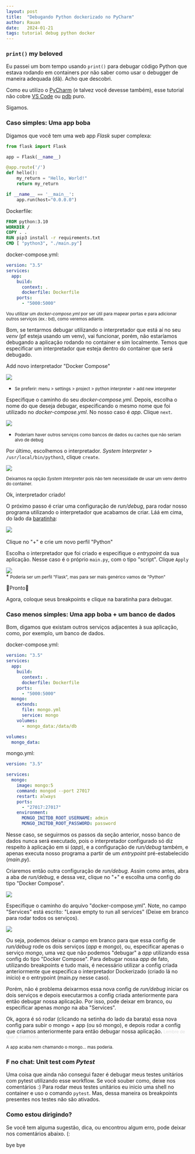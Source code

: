 ```yaml
---
layout: post
title:  "Debugando Python dockerizado no PyCharm"
author: Rauan
date:   2024-01-21
tags: tutorial debug python docker
---
```


### `print()` my beloved

Eu passei um bom tempo usando `print()` para debugar código Python que estava rodando em containers por não saber
como usar o debugger de maneira adequada (dã). Acho que descobri.

Como eu utilizo o <a href="https://www.jetbrains.com/pycharm/" target="_blank">PyCharm</a> (e talvez você devesse também),
esse tutorial não cobre <a href="https://code.visualstudio.com/" target="_blank">VS Code</a> ou
<a href="https://docs.python.org/3/library/pdb.html" target="_blank">pdb</a> puro.

Sigamos.

### Caso simples: Uma app boba

Digamos que você tem uma web app _Flask_ super complexa:

```python
from flask import Flask

app = Flask(__name__)

@app.route('/')
def hello():
    my_return = "Hello, World!"
    return my_return

if __name__ == '__main__':
    app.run(host="0.0.0.0")
```

Dockerfile:

```dockerfile
FROM python:3.10
WORKDIR /
COPY . .
RUN pip3 install -r requirements.txt
CMD [ "python3", "./main.py"]
```
docker-compose.yml:
```yaml
version: "3.5"
services:
  app:
    build:
      context: .
      dockerfile: Dockerfile
    ports:
      - "5000:5000"
```

<small>Vou utilizar um _docker-compose.yml_ por ser útil para mapear portas e para adicionar outros serviços (ex.: bd),
como veremos adiante.</small>

Bom, se tentarmos debugar utilizando o interpretador que está aí no seu _venv_ (pf esteja usando um venv), vai funcionar,
porém, não estaríamos debugando a aplicação rodando no container e sim localmente. 
Temos que especificar um interpretador que esteja dentro do container que será debugado.

Add novo interpretador "Docker Compose"

<img src="/images/pycharm-docker-debug/new_interpreter-1.gif" style="display:block;margin:0 auto">

* <small> Se preferir: menu > settings > project > python interpreter > add new interpreter </small>

Especifique o caminho do seu _docker-compose.yml_. 
Depois, escolha o nome do que deseja debugar, especificando o mesmo nome que foi utilizado no
_docker-compose.yml_. No nosso caso é _app_. Clique `next`. 

<img src="/images/pycharm-docker-debug/new_interpreter-2.png" style="display:block;margin:0 auto">

* <small> Poderiam haver outros serviços como bancos de dados ou caches que não seriam alvo de debug </small>

Por último, escolhemos o interpretador. _System Interpreter_ > `/usr/local/bin/python3`, clique `create`.

<img src="/images/pycharm-docker-debug/new_interpreter-3.png" style="display:block;margin:0 auto">

<small>Deixamos na opção _System Interpreter_ pois não tem necessidade de usar um venv dentro do container.</small>

Ok, interpretador criado!

O próximo passo é criar uma configuração de _run/debug_, para rodar nosso programa utilizando o interpretador que acabamos
de criar. Láá em cima, do lado da <a href="https://www.google.com/search?q=quantas+pernas+tem+uma+barata" target="_blank">baratinha</a>:

<img src="/images/pycharm-docker-debug/run-debug-config.gif" style="display:block;margin:0 auto">

<br>
Clique no "+" e crie um novo perfil "Python"

Escolha o interpretador que foi criado e especifique o _entrypoint_ da sua aplicação. Nesse caso é o próprio `main.py`,
com o tipo "script". Clique `Apply`

<img src="/images/pycharm-docker-debug/run-debug-config.png" style="display:block;margin:0 auto">
* <small>Poderia ser um perfil "Flask", mas para ser mais genérico vamos de "Python"</small>

🤗Pronto🤗

Agora, coloque seus breakpoints e clique na baratinha para debugar.

### Caso menos simples: Uma app boba + um banco de dados

Bom, digamos que existam outros serviços adjacentes à sua aplicação, como, por exemplo, um banco de dados.

docker-compose.yml:
```yaml
version: "3.5"
services:
  app:
    build:
      context: .
      dockerfile: Dockerfile
    ports:
      - "5000:5000"
  mongo:
    extends:
      file: mongo.yml
      service: mongo
    volumes:
      - mongo_data:/data/db

volumes:
  mongo_data:
```

mongo.yml:
```yaml
version: "3.5"

services:
  mongo:
    image: mongo:5
    command: mongod --port 27017
    restart: always
    ports:
      - "27017:27017"
    environment:
      MONGO_INITDB_ROOT_USERNAME: admin
      MONGO_INITDB_ROOT_PASSWORD: password
```

Nesse caso, se seguirmos os passos da seção anterior, nosso banco de dados nunca será executado, pois o interpretador configurado só
diz respeito à aplicação em si (_app_), e a configuração de _run/debug_ também, e apenas executa nosso programa a partir de um
_entrypoint_ pré-estabelecido (_main.py_).

Criaremos então outra configuração de _run/debug_. Assim como antes, abra a aba de _run/debug_, e dessa vez,
clique no "+" e escolha uma config do tipo "Docker Compose".

<img src="/images/pycharm-docker-debug/run-debug-docker-compose.png" style="display:block;margin:0 auto">

Especifique o caminho do arquivo "docker-compose.yml".
Note, no campo "Services" está escrito: "Leave empty to run all services" (Deixe em branco para rodar todos os serviços).

<img src="/images/pycharm-docker-debug/run-debug-docker-compose-2.png" style="display:block;margin:0 auto">

Ou seja, podemos deixar o campo em branco para que essa config de _run/debug_ rode os dois serviços (_app_ e _mongo_), ou,
especificar apenas o serviço _mongo_, uma vez que não podemos "debugar" a _app_ utilizando essa config do tipo "Docker Compose".
Para debugar nossa _app_ de fato, utilizando breakpoints e tudo mais, é necessário utilizar a config criada anteriormente
que especifica o interpretador Dockerizado (criado lá no início) e o entrypoint (main.py nesse caso).

Porém, não é problema deixarmos essa nova config de _run/debug_ iniciar os dois serviços e depois executarmos
a config criada anteriormente para então debugar nossa aplicação. Por isso, pode deixar em branco, ou especificar apenas
_mongo_ na aba "Services".

Ok, agora é só rodar (clicando na setinha do lado da barata) essa nova config para subir o mongo + app (ou só mongo), e depois rodar a config que criamos 
anteriormente para então debugar nossa aplicação. 
<small style="color: #ddd">Lembre de usar a baratinha</small>

<small>A app acaba nem chamando o mongo... mas poderia.</small>

### F no chat: Unit test com _Pytest_

Uma coisa que ainda não consegui fazer é debugar meus testes unitários com pytest utilizando esse workflow.
Se você souber como, deixe nos comentários :)
Para rodar meus testes unitários eu inicio uma shell no container e uso o comando `pytest`. Mas, dessa maneira
os breakpoints presentes nos testes não são ativados.

### Como estou dirigindo?

Se você tem alguma sugestão, dica, ou encontrou algum erro, pode deixar nos comentários abaixo. (:

bye bye